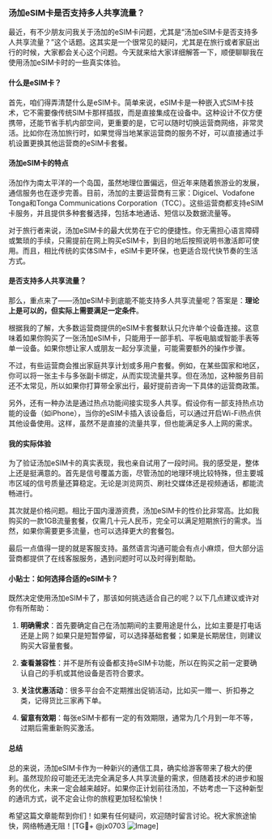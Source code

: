 ### 汤加eSIM卡是否支持多人共享流量？

最近，有不少朋友问我关于汤加的eSIM卡问题，尤其是“汤加eSIM卡是否支持多人共享流量？”这个话题。这其实是一个很常见的疑问，尤其是在旅行或者家庭出行的时候，大家都会关心这个问题。今天就来给大家详细解答一下，顺便聊聊我在使用汤加eSIM卡时的一些真实体验。

#### 什么是eSIM卡？

首先，咱们得弄清楚什么是eSIM卡。简单来说，eSIM卡是一种嵌入式SIM卡技术，它不需要像传统SIM卡那样插拔，而是直接集成在设备中。这种设计不仅方便携带，还能节省手机内部空间，更重要的是，它可以随时切换运营商网络，非常灵活。比如你在汤加旅行时，如果觉得当地某家运营商的服务不好，可以直接通过手机设置更换其他运营商的eSIM卡套餐。

#### 汤加eSIM卡的特点

汤加作为南太平洋的一个岛国，虽然地理位置偏远，但近年来随着旅游业的发展，通信服务也在逐步完善。目前，汤加的主要运营商有三家：Digicel、Vodafone Tonga和Tonga Communications Corporation（TCC）。这些运营商都支持eSIM卡服务，并且提供多种套餐选择，包括本地通话、短信以及数据流量等。

对于旅行者来说，汤加eSIM卡的最大优势在于它的便捷性。你无需担心语言障碍或繁琐的手续，只需提前在网上购买eSIM卡，到目的地后按照说明书激活即可使用。而且，相比传统的实体SIM卡，eSIM卡更环保，也更适合现代快节奏的生活方式。

#### 是否支持多人共享流量？

那么，重点来了——汤加eSIM卡到底能不能支持多人共享流量呢？答案是：**理论上是可以的，但实际上需要满足一定条件**。

根据我的了解，大多数运营商提供的eSIM卡套餐默认只允许单个设备连接。这意味着如果你购买了一张汤加eSIM卡，只能用于一部手机、平板电脑或智能手表等单一设备。如果你想让家人或朋友一起分享流量，可能需要额外的操作步骤。

不过，有些运营商会推出家庭共享计划或多用户套餐。例如，在某些国家和地区，你可以将一张主卡与多张副卡绑定，从而实现流量共享。但在汤加，这种服务目前还不太常见，所以如果你打算带全家出行，最好提前咨询一下具体的运营商政策。

另外，还有一种办法是通过热点功能间接实现多人共享。假设你有一部支持热点功能的设备（如iPhone），当你的eSIM卡插入该设备后，可以通过开启Wi-Fi热点供其他设备使用。这样，虽然不是直接的流量共享，但也能满足多人上网的需求。

#### 我的实际体验

为了验证汤加eSIM卡的真实表现，我也亲自试用了一段时间。我的感受是，整体上还是挺满意的。首先是信号覆盖方面，尽管汤加的地理环境比较特殊，但主要城市区域的信号质量还算稳定。无论是浏览网页、刷社交媒体还是视频通话，都能流畅进行。

其次就是价格问题。相比于国内漫游资费，汤加eSIM卡的性价比非常高。比如我购买的一款1GB流量套餐，仅需几十元人民币，完全可以满足短期旅行的需求。当然，如果你需要更多流量，也可以选择更大的套餐包。

最后一点值得一提的就是客服支持。虽然语言沟通可能会有点小麻烦，但大部分运营商都提供了在线客服服务，遇到问题时可以及时得到帮助。

#### 小贴士：如何选择合适的eSIM卡？

既然决定使用汤加eSIM卡了，那该如何挑选适合自己的呢？以下几点建议或许对你有所帮助：

1. **明确需求**：首先要确定自己在汤加期间的主要用途是什么，比如主要是打电话还是上网？如果只是短暂停留，可以选择基础套餐；如果是长期居住，则建议购买大容量套餐。
   
2. **查看兼容性**：并不是所有设备都支持eSIM卡功能，所以在购买之前一定要确认自己的手机或其他设备是否符合要求。

3. **关注优惠活动**：很多平台会不定期推出促销活动，比如买一赠一、折扣券之类，记得货比三家再下单。

4. **留意有效期**：每张eSIM卡都有一定的有效期限，通常为几个月到一年不等，过期后需重新购买激活。

#### 总结

总的来说，汤加eSIM卡作为一种新兴的通信工具，确实给游客带来了极大的便利。虽然现阶段可能还无法完全满足多人共享流量的需求，但随着技术的进步和服务的优化，未来一定会越来越好。如果你正计划前往汤加，不妨考虑一下这种新型的通讯方式，说不定会让你的旅程更加轻松愉快！

希望这篇文章能帮到你们！如果有任何疑问，欢迎随时留言讨论。祝大家旅途愉快，网络畅通无阻！[TG💪+ @jx0703 ![Image](https://github.com/user-attachments/assets/dbca1d08-cadb-493c-b0ec-ad6f7a83f270)]